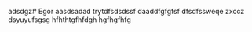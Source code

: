 adsdgz# Egor
aasdsadad
trytdfsdsdssf
daaddfgfgfsf
dfsdfssweqe
zxccz
dsyuyufsgsg
hfhthtgfhfdgh
hgfhgfhfg
